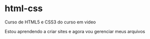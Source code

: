 # html-css
 Curso de HTML5 e CSS3 do curso em video

Estou aprendendo a criar sites e agora vou gerenciar meus arquivos